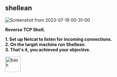 ## shellean

![Screenshot from 2023-07-19 00-31-00](https://github.com/Nathalon/shellean/assets/69394316/0f035b0e-c18e-41ef-8d75-f8ca21e6d1e7)

**Reverse TCP Shell.**  

**1. Set up Netcat to listen for incoming connections.**  
**2. On the target machine run Shellean.**  
**3. That's it, you achieved your objective.**  

<img src="https://www.vectorlogo.zone/logos/gnu_bash/gnu_bash-icon.svg" alt="bash" width="50" height="50" />
